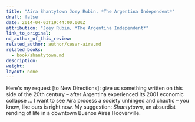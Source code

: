 ```yaml
---
title: "Aira Shantytown Joey Rubin, *The Argentina Independent*"
draft: false
date: 2014-04-03T19:44:00.000Z
attribution: "Joey Rubin, *The Argentina Independent*"
link_to_original:
nd_author_of_this_review:
related_author: author/cesar-aira.md
related_books:
  - book/shantytown.md
description:
weight:
layout: none
---
```

Here's my request [to New Directions]: give us something written on this side of the 20th century – after Argentina experienced its 2001 economic collapse ... I want to see Aira process a society unhinged and chaotic – you know, like ours is right now. My suggestion: *Shantytown*, an absurdist rending of life in a downtown Buenos Aires Hooverville.

